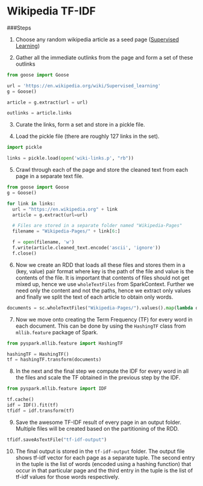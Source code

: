 # Wikipedia TF-IDF

###Steps

1. Choose any random wikipedia article as a seed page ([Supervised
Learning](https://en.wikipedia.org/wiki/Supervised_learning))

2. Gather all the immediate outlinks from the page and form a set of these
outlinks

  ```python
  from goose import Goose

  url = 'https://en.wikipedia.org/wiki/Supervised_learning'
  g = Goose()

  article = g.extract(url = url)

  outlinks = article.links
  ```

3. Curate the links, form a set and store in a pickle file.

4. Load the pickle file (there are roughly 127 links in the set).

  ```python
  import pickle

  links = pickle.load(open('wiki-links.p', "rb"))
  ```

5. Crawl through each of the page and store the cleaned text from each page in a
separate text file.

  ```python
  from goose import Goose
  g = Goose()

  for link in links:
    url = "https://en.wikipedia.org" + link
    article = g.extract(url=url)

    # Files are stored in a separate folder named "Wikipedia-Pages"
    filename = "Wikipedia-Pages/" + link[6:]

    f = open(filename, 'w')
    f.write(article.cleaned_text.encode('ascii', 'ignore'))
    f.close()

  ```

6. Now we create an RDD that loads all these files and stores them in a (key,
value) pair format where key is the path of the file and value is the contents
of the file. It is important that contents of files should not get mixed up,
hence we use `wholeTextFiles` from SparkContext. Further we need only the
content and not the paths, hence we extract only values and finally we split the
text of each article to obtain only words.

  ```python
  documents = sc.wholeTextFiles("Wikipedia-Pages/").values().map(lambda doc: re.split('\W+', doc))
  ```

7. Now we move onto creating the Term Frequency (TF) for every word in each
document. This can be done by using the `HashingTF` class from `mllib.feature`
package of Spark.

  ```python
  from pyspark.mllib.feature import HashingTF

  hashingTF = HashingTF()
  tf = hashingTF.transform(documents)
  ```

8. In the next and the final step we compute the IDF for every word in all the
files and scale the TF obtained in the previous step by the IDF.

  ```python
  from pyspark.mllib.feature import IDF

  tf.cache()
  idf = IDF().fit(tf)
  tfidf = idf.transform(tf)
  ```

9. Save the awesome TF-IDF result of every page in an output folder. Multiple
files will be created based on the partitioning of the RDD.

  ```python
  tfidf.saveAsTextFile("tf-idf-output")
  ```

10. The final output is stored in the `tf-idf-output` folder. The output file
shows tf-idf vector for each page as a separate tuple. The second entry in the
tuple is the list of words (encoded using a hashing function) that occur in that
particular page and the third entry in the tuple is the list of tf-idf values
for those words respectively.
